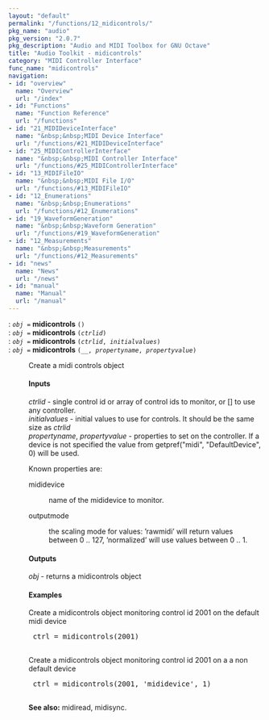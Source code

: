 ```yaml
---
layout: "default"
permalink: "/functions/12_midicontrols/"
pkg_name: "audio"
pkg_version: "2.0.7"
pkg_description: "Audio and MIDI Toolbox for GNU Octave"
title: "Audio Toolkit - midicontrols"
category: "MIDI Controller Interface"
func_name: "midicontrols"
navigation:
- id: "overview"
  name: "Overview"
  url: "/index"
- id: "Functions"
  name: "Function Reference"
  url: "/functions"
- id: "21_MIDIDeviceInterface"
  name: "&nbsp;&nbsp;MIDI Device Interface"
  url: "/functions/#21_MIDIDeviceInterface"
- id: "25_MIDIControllerInterface"
  name: "&nbsp;&nbsp;MIDI Controller Interface"
  url: "/functions/#25_MIDIControllerInterface"
- id: "13_MIDIFileIO"
  name: "&nbsp;&nbsp;MIDI File I/O"
  url: "/functions/#13_MIDIFileIO"
- id: "12_Enumerations"
  name: "&nbsp;&nbsp;Enumerations"
  url: "/functions/#12_Enumerations"
- id: "19_WaveformGeneration"
  name: "&nbsp;&nbsp;Waveform Generation"
  url: "/functions/#19_WaveformGeneration"
- id: "12_Measurements"
  name: "&nbsp;&nbsp;Measurements"
  url: "/functions/#12_Measurements"
- id: "news"
  name: "News"
  url: "/news"
- id: "manual"
  name: "Manual"
  url: "/manual"
---
```

<dl class="first-deftypefn">
<dt class="deftypefn" id="index-midicontrols"><span class="category-def">: </span><span><code class="def-type"><var class="var">obj</var> =</code> <strong class="def-name">midicontrols</strong> <code class="def-code-arguments">()</code><a class="copiable-link" href='#index-midicontrols'></a></span></dt>
<dt class="deftypefnx def-cmd-deftypefn" id="index-midicontrols-1"><span class="category-def">: </span><span><code class="def-type"><var class="var">obj</var> =</code> <strong class="def-name">midicontrols</strong> <code class="def-code-arguments">(<var class="var">ctrlid</var>)</code><a class="copiable-link" href='#index-midicontrols-1'></a></span></dt>
<dt class="deftypefnx def-cmd-deftypefn" id="index-midicontrols-2"><span class="category-def">: </span><span><code class="def-type"><var class="var">obj</var> =</code> <strong class="def-name">midicontrols</strong> <code class="def-code-arguments">(<var class="var">ctrlid</var>, <var class="var">initialvalues</var>)</code><a class="copiable-link" href='#index-midicontrols-2'></a></span></dt>
<dt class="deftypefnx def-cmd-deftypefn" id="index-midicontrols-3"><span class="category-def">: </span><span><code class="def-type"><var class="var">obj</var> =</code> <strong class="def-name">midicontrols</strong> <code class="def-code-arguments">(__, <var class="var">propertyname</var>, <var class="var">propertyvalue</var>)</code><a class="copiable-link" href='#index-midicontrols-3'></a></span></dt>
<dd><p>Create a midi controls object
</p>
<h4 class="subsubheading" id="Inputs">Inputs</h4>
<p><var class="var">ctrlid</var> - single control id or array of control ids to monitor, or [] to use any controller.<br>
 <var class="var">initialvalues</var> - initial values to use for controls. It should be the same size as <var class="var">ctrlid</var><br>
 <var class="var">propertyname</var>, <var class="var">propertyvalue</var> - properties to set on the controller. If a device is not specified
 the value from getpref(&quot;midi&quot;, &quot;DefaultDevice&quot;, 0) will be used.<br>
</p>

<p>Known properties are:
 </p><dl class="table">
<dt>mididevice</dt>
<dd><p>name of the mididevice to monitor.
 </p></dd>
<dt>outputmode</dt>
<dd><p>the scaling mode for values: &rsquo;rawmidi&rsquo; will return values between 0 .. 127,
 &rsquo;normalized&rsquo; will use values between 0 .. 1.
 </p></dd>
</dl>

<h4 class="subsubheading" id="Outputs">Outputs</h4>
<p><var class="var">obj</var> - returns a midicontrols object
</p>
<h4 class="subsubheading" id="Examples">Examples</h4>
<p>Create a midicontrols object monitoring control id 2001 on the default midi device 
 </p><div class="example">
<pre class="example-preformatted"> ctrl = midicontrols(2001)
 </pre></div>

<p>Create a midicontrols object monitoring control id 2001 on a a non default device
 </p><div class="example">
<pre class="example-preformatted"> ctrl = midicontrols(2001, 'mididevice', 1)
 </pre></div>


<p><strong class="strong">See also:</strong> midiread, midisync.
 </p></dd></dl>